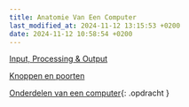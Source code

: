 ```yaml
---
title: Anatomie Van Een Computer
last_modified_at: 2024-11-12 13:15:53 +0200
date: 2024-11-12 10:58:54 +0200
---
```


[Input, Processing & Output](Input-Processing-Output)

[Knoppen en poorten](Knoppen-en-poorten)

[Onderdelen van een computer](Onderdelen-van-een-computer-opdracht){: .opdracht }

<!-- [Onderdelen van een computer](Onderdelen-van-een-computer) -->

